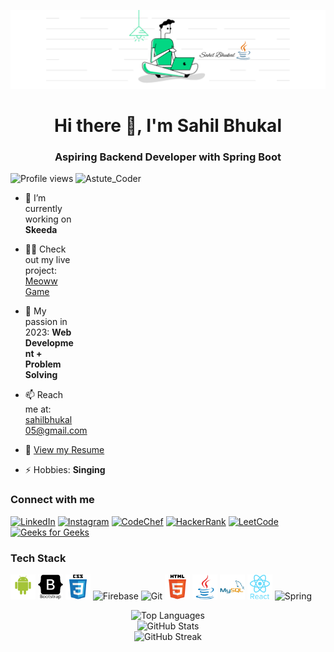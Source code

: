 ![logo](https://github.com/SahilBhukal001/SahilBhukal001/blob/main/Sahil%20BHUKAL.png)
<h1 align="center">Hi there 👋, I'm Sahil Bhukal</h1>
<h3 align="center">Aspiring Backend Developer with Spring Boot</h3>

<img align="right" width= "400" height="400" alt="Astute_Coder" src ="https://camo.githubusercontent.com/40165a147c3dcea0fa1db780bb533fc5f98546ccfb9d5d05ddb2f429277f5348/68747470733a2f2f616e616c7974696373696e6469616d61672e636f6d2f77702d636f6e74656e742f75706c6f6164732f323031382f31322f646576656c6f7065722d6472696262626c652e676966" />

<p align="left"> 
  <img src="https://komarev.com/ghpvc/?username=sahilbhukal&label=Profile%20views&color=0e75b6&style=flat" alt="Profile views" /> 
</p>

- 🔭 I’m currently working on **Skeeda**

- 👨‍💻 Check out my live project: [Meoww Game](https://meowwgame.000webhostapp.com/)

- 💬 My passion in 2023: **Web Development + Problem Solving**

- 📫 Reach me at: [sahilbhukal05@gmail.com](mailto:sahilbhukal05@gmail.com)

- 📄 [View my Resume](https://drive.google.com/file/d/1UWyiI44qn05VUSySvTdCwO5JQZioYmjk/view?usp=drive_link)

- ⚡ Hobbies: **Singing**

<h3 align="left">Connect with me</h3>
<p align="left">
  <a href="https://linkedin.com/in/sahil-bhukal-548943214" target="_blank"><img src="https://raw.githubusercontent.com/rahuldkjain/github-profile-readme-generator/master/src/images/icons/Social/linked-in-alt.svg" alt="LinkedIn" height="30" width="40" /></a>
  <a href="https://instagram.com/sahil__bhukal" target="_blank"><img src="https://raw.githubusercontent.com/rahuldkjain/github-profile-readme-generator/master/src/images/icons/Social/instagram.svg" alt="Instagram" height="30" width="40" /></a>
  <a href="https://www.codechef.com/users/sahil_bhukal" target="_blank"><img src="https://cdn.jsdelivr.net/npm/simple-icons@3.1.0/icons/codechef.svg" alt="CodeChef" height="30" width="40" /></a>
  <a href="https://www.hackerrank.com/sahilbhukal05" target="_blank"><img src="https://raw.githubusercontent.com/rahuldkjain/github-profile-readme-generator/master/src/images/icons/Social/hackerrank.svg" alt="HackerRank" height="30" width="40" /></a>
  <a href="https://www.leetcode.com/sahil_bhukal" target="_blank"><img src="https://raw.githubusercontent.com/rahuldkjain/github-profile-readme-generator/master/src/images/icons/Social/leet-code.svg" alt="LeetCode" height="30" width="40" /></a>
  <a href="https://auth.geeksforgeeks.org/user/sahilbhukal05" target="_blank"><img src="https://raw.githubusercontent.com/rahuldkjain/github-profile-readme-generator/master/src/images/icons/Social/geeks-for-geeks.svg" alt="Geeks for Geeks" height="30" width="40" /></a>
</p>

<h3 align="left">Tech Stack</h3>
<p align="left"> 
  <img src="https://raw.githubusercontent.com/devicons/devicon/master/icons/android/android-original-wordmark.svg" alt="Android" width="40" height="40"/>
  <img src="https://raw.githubusercontent.com/devicons/devicon/master/icons/bootstrap/bootstrap-plain-wordmark.svg" alt="Bootstrap" width="40" height="40"/>
  <img src="https://raw.githubusercontent.com/devicons/devicon/master/icons/css3/css3-original-wordmark.svg" alt="CSS3" width="40" height="40"/>
  <img src="https://www.vectorlogo.zone/logos/firebase/firebase-icon.svg" alt="Firebase" width="40" height="40"/>
  <img src="https://www.vectorlogo.zone/logos/git-scm/git-scm-icon.svg" alt="Git" width="40" height="40"/>
  <img src="https://raw.githubusercontent.com/devicons/devicon/master/icons/html5/html5-original-wordmark.svg" alt="HTML5" width="40" height="40"/>
  <img src="https://raw.githubusercontent.com/devicons/devicon/master/icons/java/java-original.svg" alt="Java" width="40" height="40"/>
  <img src="https://raw.githubusercontent.com/devicons/devicon/master/icons/mysql/mysql-original-wordmark.svg" alt="MySQL" width="40" height="40"/>
  <img src="https://raw.githubusercontent.com/devicons/devicon/master/icons/react/react-original-wordmark.svg" alt="React" width="40" height="40"/>
  <img src="https://www.vectorlogo.zone/logos/springio/springio-icon.svg" alt="Spring" width="40" height="40"/>
</p>

<div align="center">
  <img src="https://github-readme-stats.vercel.app/api/top-langs?username=sahilbhukal&show_icons=true&locale=en&layout=compact" alt="Top Languages" />
</div>

<div align="center">
  <img src="https://github-readme-stats.vercel.app/api?username=sahilbhukal&show_icons=true&locale=en" alt="GitHub Stats" />
</div>

<div align="center">
  <img src="https://github-readme-streak-stats.herokuapp.com/?user=sahilbhukal&" alt="GitHub Streak" />
</div>
